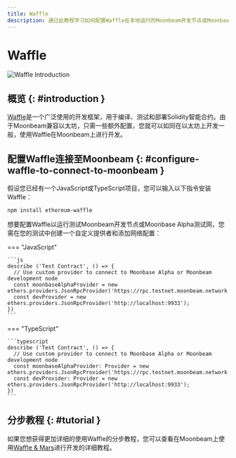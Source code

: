 ```yaml
---
title: Waffle
description: 通过此教程学习如何配置Waffle在本地运行的Moonbeam开发节点或Moonbase Alpha测试网上测试Solidity智能合约。
---
```


# Waffle

![Waffle Introduction](/images/waffle-mars/waffle-banner.png)
## 概览 {: #introduction } 

[Waffle](https://www.getwaffle.io/)是一个广泛使用的开发框架，用于编译、测试和部署Solidity智能合约。由于Moonbeam兼容以太坊，只需一些额外配置，您就可以如同在以太坊上开发一般，使用Waffle在Moonbeam上进行开发。

## 配置Waffle连接至Moonbeam {: #configure-waffle-to-connect-to-moonbeam } 

假设您已经有一个JavaScript或TypeScript项目，您可以输入以下指令安装Waffle：

```
npm install ethereum-waffle
```

想要配置Waffle以运行测试Moonbeam开发节点或Moonbase Alpha测试网，您需在您的测试中创建一个自定义提供者和添加网络配置：

=== "JavaScript"

    ```js
    describe ('Test Contract', () => {
      // Use custom provider to connect to Moonbase Alpha or Moonbeam development node
      const moonbaseAlphaProvider = new ethers.providers.JsonRpcProvider('https://rpc.testnet.moonbeam.network');
      const devProvider = new ethers.providers.JsonRpcProvider('http://localhost:9933');
    })
    ```

=== "TypeScript"

    ```typescript
    describe ('Test Contract', () => {
      // Use custom provider to connect to Moonbase Alpha or Moonbeam development node
      const moonbaseAlphaProvider: Provider = new ethers.providers.JsonRpcProvider('https://rpc.testnet.moonbeam.network');
      const devProvider: Provider = new ethers.providers.JsonRpcProvider('http://localhost:9933');
    })
    ```

## 分步教程 {: #tutorial }

如果您想获得更加详细的使用Waffle的分步教程，您可以查看在Moonbeam上使用[Waffle & Mars](/builders/interact/waffle-mars/)进行开发的详细教程。